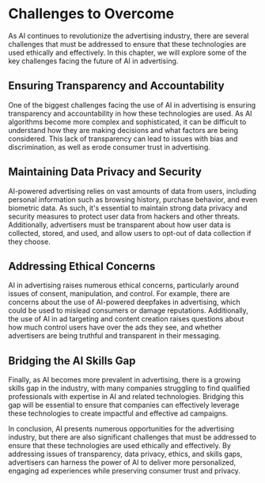 Challenges to Overcome
==================================================================

As AI continues to revolutionize the advertising industry, there are several challenges that must be addressed to ensure that these technologies are used ethically and effectively. In this chapter, we will explore some of the key challenges facing the future of AI in advertising.

Ensuring Transparency and Accountability
----------------------------------------

One of the biggest challenges facing the use of AI in advertising is ensuring transparency and accountability in how these technologies are used. As AI algorithms become more complex and sophisticated, it can be difficult to understand how they are making decisions and what factors are being considered. This lack of transparency can lead to issues with bias and discrimination, as well as erode consumer trust in advertising.

Maintaining Data Privacy and Security
-------------------------------------

AI-powered advertising relies on vast amounts of data from users, including personal information such as browsing history, purchase behavior, and even biometric data. As such, it's essential to maintain strong data privacy and security measures to protect user data from hackers and other threats. Additionally, advertisers must be transparent about how user data is collected, stored, and used, and allow users to opt-out of data collection if they choose.

Addressing Ethical Concerns
---------------------------

AI in advertising raises numerous ethical concerns, particularly around issues of consent, manipulation, and control. For example, there are concerns about the use of AI-powered deepfakes in advertising, which could be used to mislead consumers or damage reputations. Additionally, the use of AI in ad targeting and content creation raises questions about how much control users have over the ads they see, and whether advertisers are being truthful and transparent in their messaging.

Bridging the AI Skills Gap
--------------------------

Finally, as AI becomes more prevalent in advertising, there is a growing skills gap in the industry, with many companies struggling to find qualified professionals with expertise in AI and related technologies. Bridging this gap will be essential to ensure that companies can effectively leverage these technologies to create impactful and effective ad campaigns.

In conclusion, AI presents numerous opportunities for the advertising industry, but there are also significant challenges that must be addressed to ensure that these technologies are used ethically and effectively. By addressing issues of transparency, data privacy, ethics, and skills gaps, advertisers can harness the power of AI to deliver more personalized, engaging ad experiences while preserving consumer trust and privacy.
